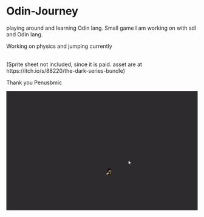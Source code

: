 # Odin-Journey
playing around and learning Odin lang.
Small game I am working on with sdl and Odin lang.

Working on physics and jumping currently

<br/>
(Sprite sheet not included, since it is paid. asset are at https://itch.io/s/88220/the-dark-series-bundle)

Thank you Penusbmic


![](https://github.com/KDahir247/Odin-Journey/blob/main/visual/multi_animation.gif)
